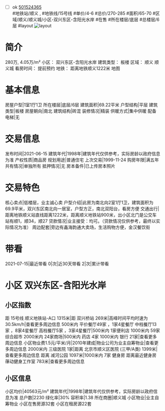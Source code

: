 - [ ] ok [501524365](https://bj.5i5j.com/ershoufang/501524365.html)  
 #地铁站/顺义 ,  #地铁线/15号线
#单价/4-6 #总价/270-285 #面积/65-70   #区域/顺义/顺义城/小区-双兴东区-含阳光水岸 #在售 #所在楼层/底层 #总楼层/6层 #layout 
![layout](http://image2a.5i5j.com/bdir/layout/7389e74921334d5c91c456e6c3898e08.jpg_P5.jpg) 
# 简介 
 280万,  4.05万/m² 
小区： 双兴东区-含阳光水岸
建筑类型： 板楼
区域： 顺义 顺义城
看房时间： 提前预约
地铁： 距离地铁顺义1222米 地图
# 基本信息 
 房屋户型|1室1厅1卫
所在楼层|底层/6层
建筑面积|69.22平米
户型结构|平层
建筑类型|板楼
房屋朝向|南北
建筑结构|砖混
装修情况|精装
供暖方式|集中供暖
配备电梯|无
# 交易信息 
 发布时间|2021-06-15
建筑年代|1998年|建筑年代仅供参考，实际房龄以政府信息为准
产权性质|商品房
规划用途|普通住宅
上次交易|1999-11-24
购房年限|满五年
共有情况|单独所有
抵押情况|无
房本备件|已上传房本照片
# 交易特色 
 核心卖点|低楼层，业主诚心卖
户型介绍|此房为南北向2室1厅1卫，建筑面积为69.9平米，双兴东区南北向一居室，户型方正，南北双阳台，看房方便
交通出行|距离地铁顺义站直线距离1222米，距离顺义地铁站900米，出小区北门是公交车站有顺1，顺34，顺27
贷款情况|业主接受：均可。（贷款情况仅供参考，最终以实际情况为准）
周边配套|旁边有鑫海韵通大卖场，生活购物方便，金汉餐饮街
# 带看 
 2021-07-15|最近带看	 0|次|近30天带看	 2|次|累计带看
# 小区 双兴东区-含阳光水岸
## 小区指数 
 距 15号线 顺义地铁站-A口 1315米|距 双兴桥站 269米|高峰时间平均时速为30.5km/h|查看更多周边信息
500米内 平价餐厅49家 ，1家4星餐厅
中档餐厅13家 ，8家4星餐厅
高档餐厅5家 ，3家4星餐厅|500米内 1家便利店
1000米内 59家综合超市
2000米内 24家商场|500米内 药店 4家
1000米内 银行 21家|查看更多周边信息
小区物业费1.5元/平米/月|2010年建成|物业公司为业主自筹物业|查看更多周边信息
2000米内 三级医院 1家|距离 北京市顺义区医院 (三甲/A类) 1399米|查看更多周边信息
距离 减河公园 1097米|1000米内 7家 健身房
距离最近健身房葎动健身工作室 783米|查看更多周边信息
## 小区信息 
 小区均价|40563元/m²
建筑年代|1998年|建筑年代仅供参考，实际房龄以政府信息为准
总户数|2230
绿化率|30%
容积率|1.38
所在商圈|顺义城
小区物业|业主自筹物业
小区在售房源32套
小区在租房源22套
